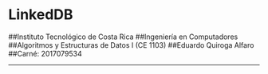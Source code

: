 # LinkedDB

##Instituto Tecnológico de Costa Rica
##Ingeniería en Computadores
##Algoritmos y Estructuras de Datos I (CE 1103)
##Eduardo Quiroga Alfaro
##Carné: 2017079534

-----------------------------------------------------------



